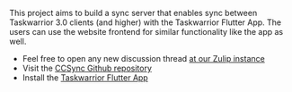 This project aims to build a sync server that enables sync between Taskwarrior 3.0 clients (and higher) with the
Taskwarrior Flutter App. The users can use the website frontend for similar functionality like the app as well.

- Feel free to open any new discussion thread [at our Zulip instance](https://ccextractor.org/public/general/support/?query=support)
- Visit the [CCSync Github repository](https://github.com/its-me-abhishek/ccsync)
- Install the [Taskwarrior Flutter App](https://github.com/CCExtractor/taskwarrior-flutter)
